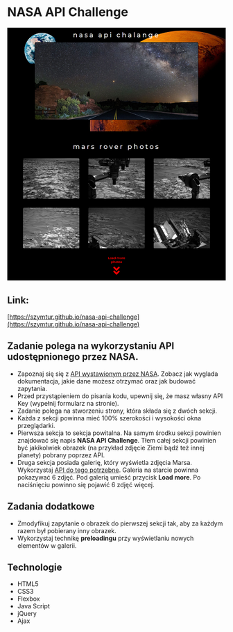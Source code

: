 # NASA API Challenge

![](img/layout.png)

## Link:
[https://szymtur.github.io/nasa-api-challenge](https://szymtur.github.io/nasa-api-challenge)

## Zadanie polega na wykorzystaniu API udostępnionego przez NASA.
- Zapoznaj się się z [API wystawionym przez NASA](https://api.nasa.gov/index.html). Zobacz jak wyglada dokumentacja, jakie dane możesz otrzymać oraz jak budować zapytania.
- Przed przystąpieniem do pisania kodu, upewnij się, że masz własny API Key (wypełnij formularz na stronie).
- Zadanie polega na stworzeniu strony, która składa się z dwóch sekcji.
- Każda z sekcji powinna mieć 100% szerokości i wysokości okna przeglądarki.
- Pierwsza sekcja to sekcja powitalna. Na samym środku sekcji powinien znajdować się napis __NASA API Challenge__. Tłem całej sekcji powinien być jakikolwiek obrazek (na przykład zdjęcie Ziemi bądź też innej planety) pobrany poprzez API.
- Druga sekcja posiada galerię, który wyświetla zdjęcia Marsa.
Wykorzystaj [API do tego potrzebne](https://api.nasa.gov/api.html#MarsPhotos). Galeria na starcie powinna pokazywać 6 zdjęć. Pod galerią umieść przycisk __Load more__. Po naciśnięciu powinno się pojawić 6 zdjęć więcej.

## Zadania dodatkowe
- Zmodyfikuj zapytanie o obrazek do pierwszej sekcji tak, aby za każdym razem był pobierany inny obrazek.
- Wykorzystaj technikę __preloadingu__ przy wyświetlaniu nowych elementów w galerii.

## Technologie
- HTML5
- CSS3
- Flexbox
- Java Script
- jQuery
- Ajax